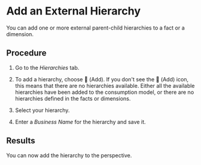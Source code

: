<!-- loiod06c2932805d4d28bc132d5427df4748 -->

<link rel="stylesheet" type="text/css" href="../css/sap-icons.css"/>

# Add an External Hierarchy

You can add one or more external parent-child hierarchies to a fact or a dimension.



## Procedure

1.  Go to the *Hierarchies* tab.

2.  To add a hierarchy, choose <span class="FPA-icons"></span> \(Add\). If you don't see the <span class="FPA-icons"></span> \(Add\) icon, this means that there are no hierarchies available. Either all the available hierarchies have been added to the consumption model, or there are no hierarchies defined in the facts or dimensions.

3.  Select your hierarchy.

4.  Enter a *Business Name* for the hierarchy and save it.




<a name="loiod06c2932805d4d28bc132d5427df4748__result_lpx_jzs_4sb"/>

## Results

You can now add the hierarchy to the perspective.

